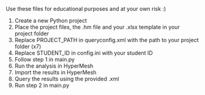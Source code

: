 Use these files for educational purposes and at your own risk :)

1. Create a new Python project
2. Place the project files, the .hm file and your .xlsx template in your project folder
3. Replace PROJECT_PATH in queryconfig.xml with the path to your project folder (x7)
4. Replace STUDENT_ID in config.ini with your student ID
5. Follow step 1 in main.py
6. Run the analysis in HyperMesh
7. Import the results in HyperMesh
8. Query the results using the provided .xml
9. Run step 2 in main.py
